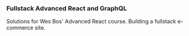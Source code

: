 ### Fullstack Advanced React and GraphQL

Solutions for Wes Bos' Advanced React course. Building a fullstack e-commerce site.
